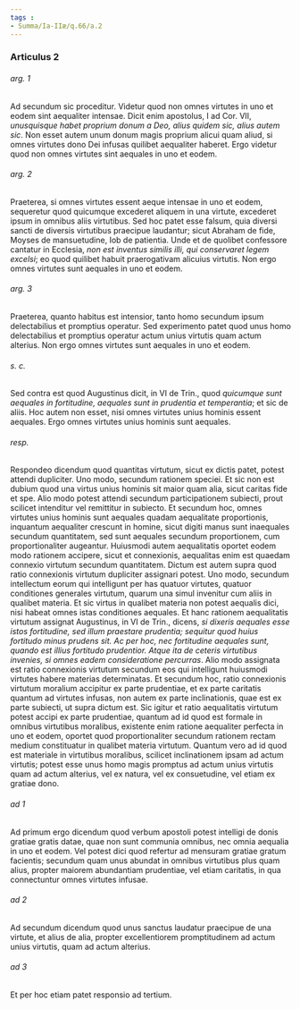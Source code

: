 ```yaml
---
tags : 
- Summa/Ia-IIæ/q.66/a.2
---
```


### Articulus 2

###### arg. 1
Ad secundum sic proceditur. Videtur quod non omnes virtutes in uno et eodem sint aequaliter intensae. Dicit enim apostolus, I ad Cor. VII, *unusquisque habet proprium donum a Deo, alius quidem sic, alius autem sic*. Non esset autem unum donum magis proprium alicui quam aliud, si omnes virtutes dono Dei infusas quilibet aequaliter haberet. Ergo videtur quod non omnes virtutes sint aequales in uno et eodem.

###### arg. 2
Praeterea, si omnes virtutes essent aeque intensae in uno et eodem, sequeretur quod quicumque excederet aliquem in una virtute, excederet ipsum in omnibus aliis virtutibus. Sed hoc patet esse falsum, quia diversi sancti de diversis virtutibus praecipue laudantur; sicut Abraham de fide, Moyses de mansuetudine, Iob de patientia. Unde et de quolibet confessore cantatur in Ecclesia, *non est inventus similis illi, qui conservaret legem excelsi*; eo quod quilibet habuit praerogativam alicuius virtutis. Non ergo omnes virtutes sunt aequales in uno et eodem.

###### arg. 3
Praeterea, quanto habitus est intensior, tanto homo secundum ipsum delectabilius et promptius operatur. Sed experimento patet quod unus homo delectabilius et promptius operatur actum unius virtutis quam actum alterius. Non ergo omnes virtutes sunt aequales in uno et eodem.

###### s. c.
Sed contra est quod Augustinus dicit, in VI de Trin., quod *quicumque sunt aequales in fortitudine, aequales sunt in prudentia et temperantia*; et sic de aliis. Hoc autem non esset, nisi omnes virtutes unius hominis essent aequales. Ergo omnes virtutes unius hominis sunt aequales.

###### resp.
Respondeo dicendum quod quantitas virtutum, sicut ex dictis patet, potest attendi dupliciter. Uno modo, secundum rationem speciei. Et sic non est dubium quod una virtus unius hominis sit maior quam alia, sicut caritas fide et spe. Alio modo potest attendi secundum participationem subiecti, prout scilicet intenditur vel remittitur in subiecto. Et secundum hoc, omnes virtutes unius hominis sunt aequales quadam aequalitate proportionis, inquantum aequaliter crescunt in homine, sicut digiti manus sunt inaequales secundum quantitatem, sed sunt aequales secundum proportionem, cum proportionaliter augeantur. Huiusmodi autem aequalitatis oportet eodem modo rationem accipere, sicut et connexionis, aequalitas enim est quaedam connexio virtutum secundum quantitatem. Dictum est autem supra quod ratio connexionis virtutum dupliciter assignari potest. Uno modo, secundum intellectum eorum qui intelligunt per has quatuor virtutes, quatuor conditiones generales virtutum, quarum una simul invenitur cum aliis in qualibet materia. Et sic virtus in qualibet materia non potest aequalis dici, nisi habeat omnes istas conditiones aequales. Et hanc rationem aequalitatis virtutum assignat Augustinus, in VI de Trin., dicens, *si dixeris aequales esse istos fortitudine, sed illum praestare prudentia; sequitur quod huius fortitudo minus prudens sit. Ac per hoc, nec fortitudine aequales sunt, quando est illius fortitudo prudentior. Atque ita de ceteris virtutibus invenies, si omnes eadem consideratione percurras*. Alio modo assignata est ratio connexionis virtutum secundum eos qui intelligunt huiusmodi virtutes habere materias determinatas. Et secundum hoc, ratio connexionis virtutum moralium accipitur ex parte prudentiae, et ex parte caritatis quantum ad virtutes infusas, non autem ex parte inclinationis, quae est ex parte subiecti, ut supra dictum est. Sic igitur et ratio aequalitatis virtutum potest accipi ex parte prudentiae, quantum ad id quod est formale in omnibus virtutibus moralibus, existente enim ratione aequaliter perfecta in uno et eodem, oportet quod proportionaliter secundum rationem rectam medium constituatur in qualibet materia virtutum. Quantum vero ad id quod est materiale in virtutibus moralibus, scilicet inclinationem ipsam ad actum virtutis; potest esse unus homo magis promptus ad actum unius virtutis quam ad actum alterius, vel ex natura, vel ex consuetudine, vel etiam ex gratiae dono.

###### ad 1
Ad primum ergo dicendum quod verbum apostoli potest intelligi de donis gratiae gratis datae, quae non sunt communia omnibus, nec omnia aequalia in uno et eodem. Vel potest dici quod refertur ad mensuram gratiae gratum facientis; secundum quam unus abundat in omnibus virtutibus plus quam alius, propter maiorem abundantiam prudentiae, vel etiam caritatis, in qua connectuntur omnes virtutes infusae.

###### ad 2
Ad secundum dicendum quod unus sanctus laudatur praecipue de una virtute, et alius de alia, propter excellentiorem promptitudinem ad actum unius virtutis, quam ad actum alterius.

###### ad 3
Et per hoc etiam patet responsio ad tertium.

